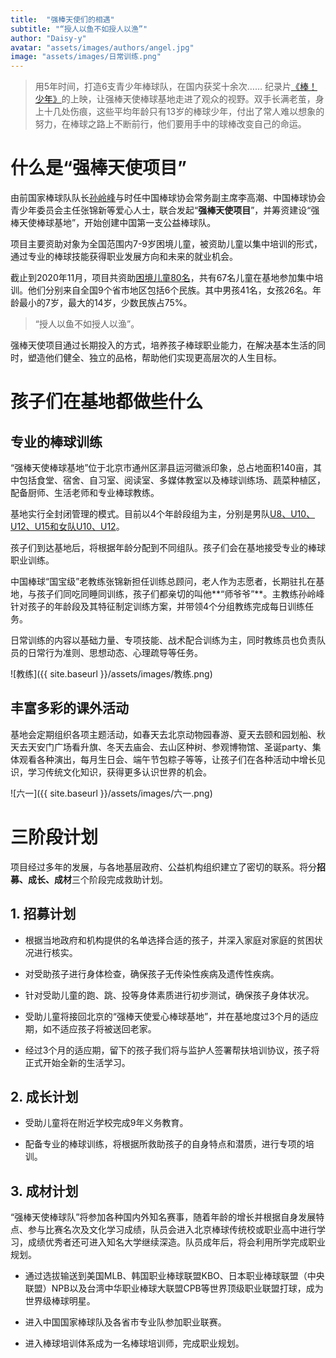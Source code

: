 ```yaml
---
title:  "强棒天使们的相遇"
subtitle: "“授人以鱼不如授人以渔”"
author: "Daisy-y"
avatar: "assets/images/authors/angel.jpg"
image: "assets/images/日常训练.png"
---
```


> 用5年时间，打造6支青少年棒球队，在国内获奖十余次……
> 纪录片[《棒！少年》](https://www.iqiyi.com/v_21qpuwqny8o.html?vfm=2008_aldbd&fc=828fb30b722f3164&fv=p_02_01)的上映，让强棒天使棒球基地走进了观众的视野。双手长满老茧，身上十几处伤痕，这些平均年龄只有13岁的棒球少年，付出了常人难以想象的努力，在棒球之路上不断前行，他们要用手中的球棒改变自己的命运。

# 什么是“强棒天使项目”

由前国家棒球队队长[孙岭峰](https://baike.baidu.com/item/孙岭峰/4604299)与时任中国棒球协会常务副主席李高潮、中国棒球协会青少年委员会主任张锦新等爱心人士，联合发起“**强棒天使项目**”，并筹资建设“强棒天使棒球基地”，开始创建中国第一支公益棒球队。

项目主要资助对象为全国范围内7-9岁困境儿童，被资助儿童以集中培训的形式，通过专业的棒球技能获得职业发展方向和未来的就业机会。

截止到2020年11月，项目共资助<u>困境儿童80名</u>，共有67名儿童在基地参加集中培训。他们分别来自全国9个省市地区包括6个民族。其中男孩41名，女孩26名。年龄最小的7岁，最大的14岁，少数民族占75%。

> “授人以鱼不如授人以渔”。

强棒天使项目通过长期投入的方式，培养孩子棒球职业能力，在解决基本生活的同时，塑造他们健全、独立的品格，帮助他们实现更高层次的人生目标。

# 孩子们在基地都做些什么

## 专业的棒球训练

“强棒天使棒球基地”位于北京市通州区漷县运河徽派印象，总占地面积140亩，其中包括食堂、宿舍、自习室、阅读室、多媒体教室以及棒球训练场、蔬菜种植区，配备厨师、生活老师和专业棒球教练。

基地实行全封闭管理的模式。目前以4个年龄段组为主，分别是男队<u>U8、U10、U12、U15和女队U10、U12</u>。

孩子们到达基地后，将根据年龄分配到不同组队。孩子们会在基地接受专业的棒球职业训练。

中国棒球“国宝级”老教练张锦新担任训练总顾问，老人作为志愿者，长期驻扎在基地，与孩子们同吃同睡同训练，孩子们都亲切的叫他**“师爷爷”**。主教练孙岭峰针对孩子的年龄段及其特征制定训练方案，并带领4个分组教练完成每日训练任务。

日常训练的内容以基础力量、专项技能、战术配合训练为主，同时教练员也负责队员的日常行为准则、思想动态、心理疏导等任务。

![教练]({{ site.baseurl }}/assets/images/教练.png)

## 丰富多彩的课外活动

基地会定期组织各项主题活动，如春天去北京动物园春游、夏天去颐和园划船、秋天去天安门广场看升旗、冬天去庙会、去山区种树、参观博物馆、圣诞party、集体观看各种演出，每月生日会、端午节包粽子等等，让孩子们在各种活动中增长见识，学习传统文化知识，获得更多认识世界的机会。

![六一]({{ site.baseurl }}/assets/images/六一.png)

# 三阶段计划

项目经过多年的发展，与各地基层政府、公益机构组织建立了密切的联系。将分**招募、成长、成材**三个阶段完成救助计划。

## 1. 招募计划

- 根据当地政府和机构提供的名单选择合适的孩子，并深入家庭对家庭的贫困状况进行核实。

- 对受助孩子进行身体检查，确保孩子无传染性疾病及遗传性疾病。

- 针对受助儿童的跑、跳、投等身体素质进行初步测试，确保孩子身体状况。

- 受助儿童将接回北京的“强棒天使爱心棒球基地”，并在基地度过3个月的适应期，如不适应孩子将被送回老家。

- 经过3个月的适应期，留下的孩子我们将与监护人签署帮扶培训协议，孩子将正式开始全新的生活学习。

## 2. 成长计划

- 受助儿童将在附近学校完成9年义务教育。

- 配备专业的棒球训练，将根据所救助孩子的自身特点和潜质，进行专项的培训。

## 3. 成材计划

“强棒天使棒球队”将参加各种国内外知名赛事，随着年龄的增长并根据自身发展特点、参与比赛名次及文化学习成绩，队员会进入北京棒球传统校或职业高中进行学习，成绩优秀者还可进入知名大学继续深造。队员成年后，将会利用所学完成职业规划。

- 通过选拔输送到美国MLB、韩国职业棒球联盟KBO、日本职业棒球联盟（中央联盟）NPB以及台湾中华职业棒球大联盟CPB等世界顶级职业联盟打球，成为世界级棒球明星。

- 进入中国国家棒球队及各省市专业队参加职业联赛。

- 进入棒球培训体系成为一名棒球培训师，完成职业规划。
